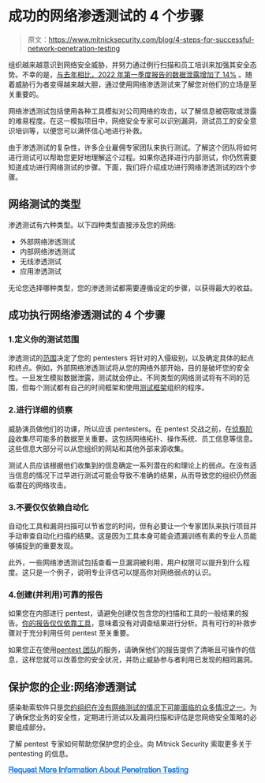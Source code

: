 # 成功的网络渗透测试的 4 个步骤

> 原文：<https://www.mitnicksecurity.com/blog/4-steps-for-successful-network-penetration-testing>

组织越来越意识到网络安全威胁，并努力通过例行扫描和员工培训来加强其安全态势。不幸的是，[与去年相比，2022 年第一季度报告的数据泄露增加了 14%](https://www.crn.com/news/security/the-10-biggest-data-breaches-of-2022-so-far-) 。随着威胁行为者变得越来越大胆，通过使用网络渗透测试来了解您对他们的立场是至关重要的。

网络渗透测试包括使用各种工具模拟对公司网络的攻击，以了解信息被窃取或泄露的难易程度。在这一模拟项目中，网络安全专家可以识别漏洞，测试员工的安全意识培训等，以便您可以满怀信心地进行补救。

由于渗透测试的复杂性，许多企业雇佣专家团队来执行测试。了解这个团队将如何进行测试可以帮助您更好地理解这个过程。如果你选择进行内部测试，你仍然需要知道成功进行网络测试的步骤。下面，我们将介绍成功进行网络渗透测试的四个步骤。

## 网络测试的类型

渗透测试有六种类型。以下四种类型直接涉及您的网络:

*   外部网络渗透测试
*   内部网络渗透测试
*   无线渗透测试
*   应用渗透测试

无论您选择哪种类型，您的渗透测试都需要遵循设定的步骤，以获得最大的收益。

## 成功执行网络渗透测试的 4 个步骤

### 1.定义你的测试范围

渗透测试的[范围](https://theqalead.com/network-penetration-testing/#step-1)决定了您的 pentesters 将针对的入侵级别，以及确定具体的起点和终点。例如，外部网络渗透测试将从您的网络外部开始，目的是破坏您的安全性。一旦发生模拟数据泄露，测试就会停止。不同类型的网络测试将有不同的范围，但每个测试都有自己的时间框架和使用[测试框架](https://www.mitnicksecurity.com/blog/what-is-a-pentest-framework)组织的程序。

### 2.进行详细的侦察

威胁演员做他们的功课，所以应该 pentesters。在 pentest 交战之前，在[侦察阶段](https://www.eccouncil.org/cybersecurity-exchange/penetration-testing/penetration-testing-phases/#:~:text=of%20these%20phases.-,Reconnaissance,accounts%2C%20and%20other%20relevant%20information)收集尽可能多的数据至关重要。这包括网络拓扑、操作系统、员工信息等信息。这些信息大部分可以从您组织的网站和其他外部来源收集。

测试人员应该根据他们收集到的信息确定一系列潜在的和理论上的弱点。在没有适当信息的情况下过早进行测试可能会导致不准确的结果，从而导致您的组织仍然面临潜在的网络攻击。

### 3.不要仅仅依赖自动化

自动化工具和漏洞扫描可以节省您的时间，但有必要让一个专家团队来执行项目并手动审查自动化扫描的结果。这是因为工具本身可能会遗漏训练有素的专业人员能够捕捉到的重要发现。

此外，一些网络渗透测试包括查看一旦漏洞被利用，用户权限可以提升到什么程度。这只是一个例子，说明专业评估可以提高你对网络弱点的认识。

### 4.创建(并利用)可靠的报告

如果您在内部进行 pentest，请避免创建仅包含您的扫描和工具的一般结果的报告。[你的报告仅仅依靠工具](https://resources.infosecinstitute.com/topic/7-common-penetration-testing-mistakes/)，意味着没有对调查结果进行分析。具有可行的补救步骤对于充分利用任何 pentest 至关重要。

如果您正在使用[pentest 团队](https://www.mitnicksecurity.com/global-ghost-team)的服务，请确保他们的报告提供了清晰且可操作的信息，这样您就可以改善您的安全状况，并防止威胁参与者利用已发现的相同漏洞。

## 保护您的企业:网络渗透测试

感染勒索软件只是[您的组织在没有网络测试的情况下可能面临的众多情况之一](https://www.mitnicksecurity.com/blog/what-could-happen-without-external-penetration-testing)。为了确保您业务的安全性，定期进行测试以及漏洞扫描和评估是您网络安全策略的必要组成部分。

了解 pentest 专家如何帮助您保护您的企业。向 Mitnick Security 索取更多关于 pentesting 的信息。

[![Request More Information About Penetration Testing](img/990ef950d4dd3a7f4689a4ca74ae8935.png)](https://cta-redirect.hubspot.com/cta/redirect/3875471/5bb26a9e-2f79-4807-bd26-8d2fbefce162)